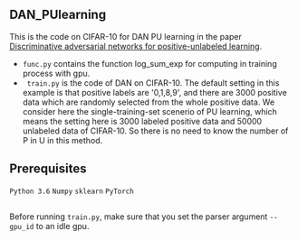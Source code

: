 ## DAN_PUlearning
This is the code on CIFAR-10 for DAN PU learning in the paper [Discriminative adversarial networks for positive-unlabeled learning](https://arxiv.org/abs/1906.00642).
* `func.py` contains the function log_sum_exp for computing in training process with gpu. 
* ` train.py` is the code of DAN on CIFAR-10. The default setting in this example is that positive labels are '0,1,8,9', and there are 3000 positive data which are randomly selected from the whole positive data. We consider here the single-training-set scenerio of PU learning, which means the setting here is 3000 labeled positive data and 50000 unlabeled data of CIFAR-10. So there is no need to know the number of P in U in this method.

## Prerequisites
`Python 3.6`
`Numpy` 
`sklearn`
`PyTorch`

##
Before running `train.py`, make sure that you set the parser argument `--gpu_id` to an idle gpu.



